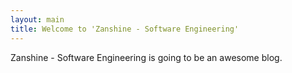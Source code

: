 ```yaml
---
layout: main
title: Welcome to 'Zanshine - Software Engineering'
---
```


Zanshine - Software Engineering is going to be an awesome blog.

